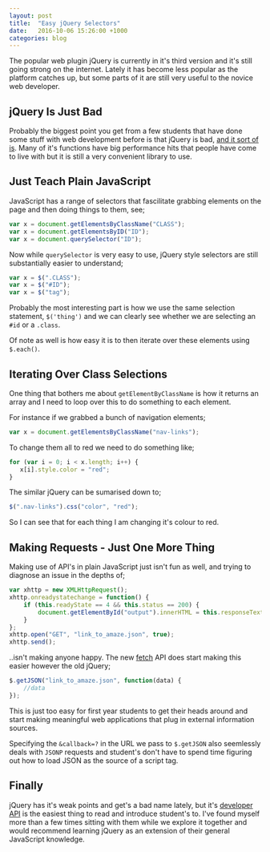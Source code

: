 ```yaml
---
layout: post
title:  "Easy jQuery Selectors"
date:   2016-10-06 15:26:00 +1000
categories: blog
---
```

The popular web plugin jQuery is currently in it's third version and it's still going strong on the internet. Lately it has become less popular as the platform catches up, but some parts of it are still very useful to the novice web developer.

## jQuery Is Just Bad
Probably the biggest point you get from a few students that have done some stuff with web development before is that jQuery is bad, [and it sort of is](https://github.com/jquery/jquery.com/issues/88#issuecomment-72400007). Many of it's functions have big performance hits that people have come to live with but it is still a very convenient library to use.

## Just Teach Plain JavaScript
JavaScript has a range of selectors that fascilitate grabbing elements on the page and then doing things to them, see;

```js
var x = document.getElementsByClassName("CLASS");
var x = document.getElementsByID("ID");
var x = document.querySelector("ID");
```

Now while `querySelector` is very easy to use, jQuery style selectors are still substantially easier to understand;

```js
var x = $(".CLASS");
var x = $("#ID");
var x = $("tag");
```

Probably the most interesting part is how we use the same selection statement, `$('thing')` and we can clearly see whether we are selecting an `#id` or a `.class`. 

Of note as well is how easy it is to then iterate over these elements using `$.each()`.

## Iterating Over Class Selections
One thing that bothers me about `getElementByClassName` is how it returns an array and I need to loop over this to do something to each element.

For instance if we grabbed a bunch of navigation elements;

```js
var x = document.getElementsByClassName("nav-links");
```

To change them all to red we need to do something like;

```js
for (var i = 0; i < x.length; i++) {
   x[i].style.color = "red";
}
```

The similar jQuery can be sumarised down to;

```js
$(".nav-links").css("color", "red");
```

So I can see that for each thing I am changing it's colour to red.

## Making Requests - Just One More Thing
Making use of API's in plain JavaScript just isn't fun as well, and trying to diagnose an issue in the depths of;

```js
var xhttp = new XMLHttpRequest();
xhttp.onreadystatechange = function() {
    if (this.readyState == 4 && this.status == 200) {
        document.getElementById("output").innerHTML = this.responseText;
    }
};
xhttp.open("GET", "link_to_amaze.json", true);
xhttp.send();
```

..isn't making anyone happy. The new [fetch](https://developer.mozilla.org/en/docs/Web/API/Fetch_API) API does start making this easier however the old jQuery;

```js
$.getJSON("link_to_amaze.json", function(data) {
    //data 
});
```

This is just too easy for first year students to get their heads around and start making meaningful web applications that plug in external information sources.

Specifying the `&callback=?` in the URL we pass to `$.getJSON` also seemlessly deals with `JSONP` requests and student's don't have to spend time figuring out how to load JSON as the source of a script tag.

## Finally
jQuery has it's weak points and get's a bad name lately, but it's [developer API](http://api.jquery.com/) is the easiest thing to read and introduce student's to. I've found myself more than a few times sitting with them while we explore it together and would recommend learning jQuery as an extension of their general JavaScript knowledge.